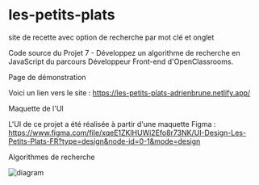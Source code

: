 # les-petits-plats
site de recette avec option de recherche par mot clé et onglet

Code source du Projet 7 - Développez un algorithme de recherche en JavaScript du parcours Développeur Front-end d'OpenClassrooms.

Page de démonstration

Voici un lien vers le site : https://les-petits-plats-adrienbrune.netlify.app/

Maquette de l'UI

L'UI de ce projet a été réalisée à partir d'une maquette Figma : https://www.figma.com/file/xqeE1ZKlHUWi2Efo8r73NK/UI-Design-Les-Petits-Plats-FR?type=design&node-id=0-1&mode=design

Algorithmes de recherche

![diagram](https://github.com/Ooxz/les-petits-plats/assets/58948729/3284e8eb-f13b-4045-9504-7edf1ec92177)
